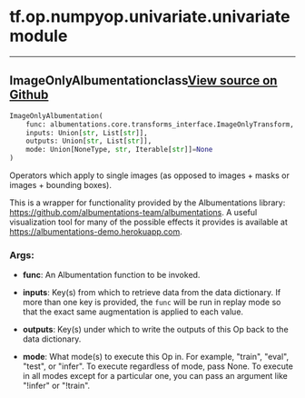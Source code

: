 # tf.op.numpyop.univariate.univariate<span class="tag">module</span>

---

## ImageOnlyAlbumentation<span class="tag">class</span><a class="sourcelink" href=https://github.com/fastestimator/fastestimator/blob/r1.2/fastestimator/op/numpyop/univariate/univariate.py/#L26-L57>View source on Github</a>
```python
ImageOnlyAlbumentation(
	func: albumentations.core.transforms_interface.ImageOnlyTransform,
	inputs: Union[str, List[str]],
	outputs: Union[str, List[str]],
	mode: Union[NoneType, str, Iterable[str]]=None
)
```
Operators which apply to single images (as opposed to images + masks or images + bounding boxes).

This is a wrapper for functionality provided by the Albumentations library:
https://github.com/albumentations-team/albumentations. A useful visualization tool for many of the possible effects
it provides is available at https://albumentations-demo.herokuapp.com.


<h3>Args:</h3>


* **func**: An Albumentation function to be invoked.

* **inputs**: Key(s) from which to retrieve data from the data dictionary. If more than one key is provided, the `func` will be run in replay mode so that the exact same augmentation is applied to each value.

* **outputs**: Key(s) under which to write the outputs of this Op back to the data dictionary.

* **mode**: What mode(s) to execute this Op in. For example, "train", "eval", "test", or "infer". To execute regardless of mode, pass None. To execute in all modes except for a particular one, you can pass an argument like "!infer" or "!train".

